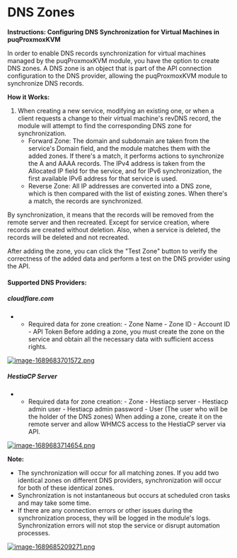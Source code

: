 # DNS Zones

**Instructions: Configuring DNS Synchronization for Virtual Machines in puqProxmoxKVM**

In order to enable DNS records synchronization for virtual machines managed by the puqProxmoxKVM module, you have the option to create DNS zones. A DNS zone is an object that is part of the API connection configuration to the DNS provider, allowing the puqProxmoxKVM module to synchronize DNS records.

**How it Works:**

1. When creating a new service, modifying an existing one, or when a client requests a change to their virtual machine's revDNS record, the module will attempt to find the corresponding DNS zone for synchronization. 
    - Forward Zone: The domain and subdomain are taken from the service's Domain field, and the module matches them with the added zones. If there's a match, it performs actions to synchronize the A and AAAA records. The IPv4 address is taken from the Allocated IP field for the service, and for IPv6 synchronization, the first available IPv6 address for that service is used.
    - Reverse Zone: All IP addresses are converted into a DNS zone, which is then compared with the list of existing zones. When there's a match, the records are synchronized.

By synchronization, it means that the records will be removed from the remote server and then recreated. Except for service creation, where records are created without deletion. Also, when a service is deleted, the records will be deleted and not recreated.

<p class="callout info">After adding the zone, you can click the "Test Zone" button to verify the correctness of the added data and perform a test on the DNS provider using the API.</p>

#### **Supported DNS Providers:**

##### cloudflare.com

- - Required data for zone creation: 
        - Zone Name
        - Zone ID
        - Account ID
        - API Token Before adding a zone, you must create the zone on the service and obtain all the necessary data with sufficient access rights.

[![image-1689683701572.png](https://doc.puq.info/uploads/images/gallery/2023-07/scaled-1680-/image-1689683701572.png)](https://doc.puq.info/uploads/images/gallery/2023-07/image-1689683701572.png)

##### HestiaCP Server

- - Required data for zone creation: 
        - Zone
        - Hestiacp server
        - Hestiacp admin user
        - Hestiacp admin password
        - User (The user who will be the holder of the DNS zones) When adding a zone, create it on the remote server and allow WHMCS access to the HestiaCP server via API.

[![image-1689683714654.png](https://doc.puq.info/uploads/images/gallery/2023-07/scaled-1680-/image-1689683714654.png)](https://doc.puq.info/uploads/images/gallery/2023-07/image-1689683714654.png)

**Note:**

- The synchronization will occur for all matching zones. If you add two identical zones on different DNS providers, synchronization will occur for both of these identical zones.
- Synchronization is not instantaneous but occurs at scheduled cron tasks and may take some time.
- If there are any connection errors or other issues during the synchronization process, they will be logged in the module's logs. Synchronization errors will not stop the service or disrupt automation processes.

[![image-1689685209271.png](https://doc.puq.info/uploads/images/gallery/2023-07/scaled-1680-/image-1689685209271.png)](https://doc.puq.info/uploads/images/gallery/2023-07/image-1689685209271.png)
